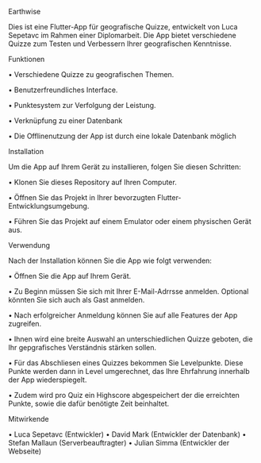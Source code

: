 Earthwise

Dies ist eine Flutter-App für geografische Quizze, entwickelt von Luca Sepetavc im Rahmen einer Diplomarbeit. Die App bietet verschiedene Quizze zum Testen und Verbessern Ihrer geografischen Kenntnisse.

Funktionen

• Verschiedene Quizze zu geografischen Themen.

• Benutzerfreundliches Interface.

• Punktesystem zur Verfolgung der Leistung.

• Verknüpfung zu einer Datenbank

• Die Offlinenutzung der App ist durch eine lokale Datenbank möglich

Installation

Um die App auf Ihrem Gerät zu installieren, folgen Sie diesen Schritten:

• Klonen Sie dieses Repository auf Ihren Computer.

• Öffnen Sie das Projekt in Ihrer bevorzugten Flutter-Entwicklungsumgebung.

• Führen Sie das Projekt auf einem Emulator oder einem physischen Gerät aus.

Verwendung

Nach der Installation können Sie die App wie folgt verwenden:

• Öffnen Sie die App auf Ihrem Gerät.

• Zu Beginn müssen Sie sich mit Ihrer E-Mail-Adrrsse anmelden. Optional könnten Sie sich auch als Gast anmelden.

• Nach erfolgreicher Anmeldung können Sie auf alle Features der App zugreifen.

• Ihnen wird eine breite Auswahl an unterschiedlichen Quizze geboten, die Ihr gepgrafisches Verständnis stärken sollen.

• Für das Abschliesen eines Quizzes bekommen Sie Levelpunkte. Diese Punkte werden dann in Level umgerechnet, das Ihre Ehrfahrung innerhalb der App wiederspiegelt.

• Zudem wird pro Quiz ein Highscore abgespeichert der die erreichten Punkte, sowie die dafür benötigte Zeit beinhaltet.

Mitwirkende

• Luca Sepetavc (Entwickler)
• David Mark (Entwickler der Datenbank)
• Stefan Mallaun (Serverbeauftragter)
• Julian Simma (Entwickler der Webseite)
